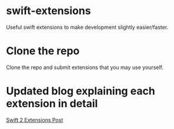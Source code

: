 # swift-extensions

Useful swift extensions to make development slightly easier/faster.

# Clone the repo
Clone the repo and submit extensions that you may use yourself.

# Updated blog explaining each extension in detail
[Swift 2 Extensions Post](http://blog.jamonek.com/swift-2-extensions-81/)
